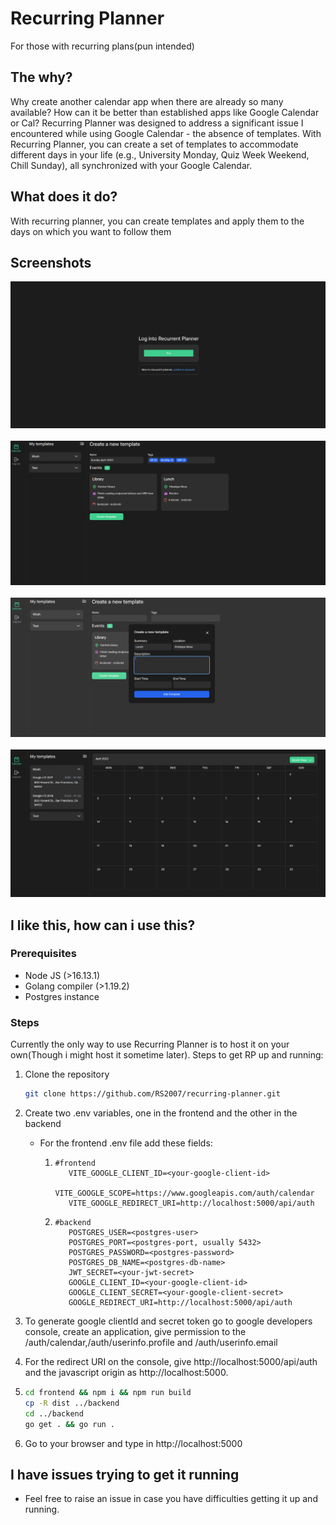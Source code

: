 # Recurring Planner

For those with recurring plans(pun intended)

## The why?

Why create another calendar app when there are already so many available? How can it be better than established apps like Google Calendar or Cal? Recurring Planner was designed to address a significant issue I encountered while using Google Calendar - the absence of templates. With Recurring Planner, you can create a set of templates to accommodate different days in your life (e.g., University Monday, Quiz Week Weekend, Chill Sunday), all synchronized with your Google Calendar.

## What does it do?

With recurring planner, you can create templates and apply them to the days on which you want to follow them

## Screenshots

![Login with google](images/LoginWithGoogle.png)
&nbsp;
&nbsp;
&nbsp;
![Create templates](images/createTemplate.png)
&nbsp;
&nbsp;
&nbsp;
![Create events](images/createEvent.png)
&nbsp;
&nbsp;
&nbsp;
![Calendar UI](images/calendarUI.png)

## I like this, how can i use this?

### Prerequisites

- Node JS (>16.13.1)
- Golang compiler (>1.19.2)
- Postgres instance

### Steps

Currently the only way to use Recurring Planner is to host it on your own(Though i might host it sometime later). Steps to get RP up and running:

1. Clone the repository

   ```bash
   git clone https://github.com/RS2007/recurring-planner.git
   ```

2. Create two .env variables, one in the frontend and the other in the backend

   - For the frontend .env file add these fields:

     1. ```env
        #frontend
           VITE_GOOGLE_CLIENT_ID=<your-google-client-id>
           VITE_GOOGLE_SCOPE=https://www.googleapis.com/auth/calendar
           VITE_GOOGLE_REDIRECT_URI=http://localhost:5000/api/auth
        ```

     2. ```env
        #backend
           POSTGRES_USER=<postgres-user>
           POSTGRES_PORT=<postgres-port, usually 5432>
           POSTGRES_PASSWORD=<postgres-password>
           POSTGRES_DB_NAME=<postgres-db-name>
           JWT_SECRET=<your-jwt-secret>
           GOOGLE_CLIENT_ID=<your-google-client-id>
           GOOGLE_CLIENT_SECRET=<your-google-client-secret>
           GOOGLE_REDIRECT_URI=http://localhost:5000/api/auth
        ```

3. To generate google clientId and secret token go to google developers console, create an application, give permission to the /auth/calendar,/auth/userinfo.profile and /auth/userinfo.email
4. For the redirect URI on the console, give http://localhost:5000/api/auth and the javascript origin as http://localhost:5000.
5. ```bash
   cd frontend && npm i && npm run build
   cp -R dist ../backend
   cd ../backend
   go get . && go run .
   ```
6. Go to your browser and type in http://localhost:5000

## I have issues trying to get it running

- Feel free to raise an issue in case you have difficulties getting it up and running.
